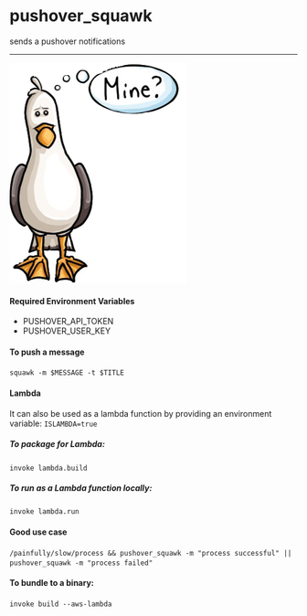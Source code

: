 pushover_squawk
===
sends a pushover notifications
___
![alt text](mine.png "squawk")

#### Required Environment Variables
* PUSHOVER_API_TOKEN
* PUSHOVER_USER_KEY
#### To push a message

`squawk -m $MESSAGE -t $TITLE`
#### Lambda
It can also be used as a lambda function by providing an environment variable:
`ISLAMBDA=true`
##### To package for Lambda:
`invoke lambda.build`
##### To run as a Lambda function locally:
`invoke lambda.run`
#### Good use case
`/painfully/slow/process && pushover_squawk -m "process successful" || pushover_squawk -m "process failed"`
#### To bundle to a binary:
`invoke build --aws-lambda`
